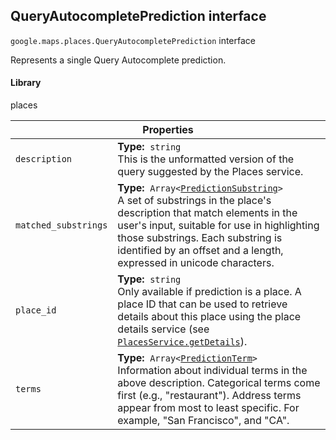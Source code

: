 <h2 id="QueryAutocompletePrediction"> QueryAutocompletePrediction interface </h2><p>
<code><span itemprop="path">google.maps.places</span>.<span itemprop="name">QueryAutocompletePrediction</span></code>
interface
</p><p>Represents a single Query Autocomplete prediction.</p><h4>Library</h4><p>places</p><div class="devsite-table-wrapper"><table class="properties responsive" summary="interface QueryAutocompletePrediction - Properties">
<thead>
<tr><th colspan="2">Properties</th>
</tr></thead>
<tbody>
<tr id="QueryAutocompletePrediction.description">
<td><code><span>description</span></code></td>
<td><div><strong>Type:</strong>&nbsp; <code>string</code></div>
<div class="desc">This is the unformatted version of the query suggested by the Places service.</div></td>
</tr>
<tr id="QueryAutocompletePrediction.matched_substrings">
<td><code><span>matched_substrings</span></code></td>
<td><div><strong>Type:</strong>&nbsp; <code>Array&lt;<a href="https://github.com/amenadiel/google-maps-documentation/blob/master/docs/PredictionSubstring.md">PredictionSubstring</a>&gt;</code></div>
<div class="desc">A set of substrings in the place's description that match elements in the user's input, suitable for use in highlighting those substrings. Each substring is identified by an offset and a length, expressed in unicode characters.</div></td>
</tr>
<tr id="QueryAutocompletePrediction.place_id">
<td><code><span>place_id</span></code></td>
<td><div><strong>Type:</strong>&nbsp; <code>string</code></div>
<div class="desc">Only available if prediction is a place. A place ID that can be used to retrieve details about this place using the place details service (see <code><a href="https://github.com/amenadiel/google-maps-documentation/blob/master/docs/PlacesService.md">PlacesService.getDetails</a></code>).</div></td>
</tr>
<tr id="QueryAutocompletePrediction.terms">
<td><code><span>terms</span></code></td>
<td><div><strong>Type:</strong>&nbsp; <code>Array&lt;<a href="https://github.com/amenadiel/google-maps-documentation/blob/master/docs/PredictionTerm.md">PredictionTerm</a>&gt;</code></div>
<div class="desc">Information about individual terms in the above description. Categorical terms come first (e.g., "restaurant"). Address terms appear from most to least specific. For example, "San Francisco", and "CA".</div></td>
</tr>
</tbody>
</table></div>